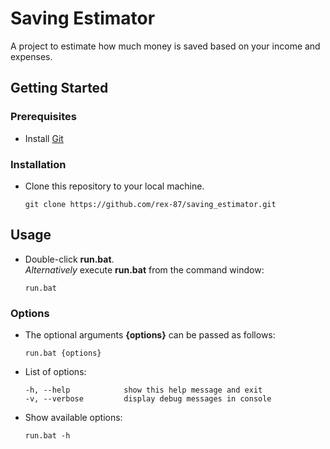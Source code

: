 # Saving Estimator

A project to estimate how much money is saved based on your income and expenses.

## Getting Started

### Prerequisites

- Install [Git](https://git-scm.com/downloads)

### Installation

- Clone this repository to your local machine.  
  ```
  git clone https://github.com/rex-87/saving_estimator.git
  ```

## Usage  

- Double-click **run.bat**.  
   *Alternatively* execute **run.bat** from the command window:
   ```
   run.bat
   ```
### Options

- The optional arguments **{options}** can be passed as follows:  
   ```
   run.bat {options}
   ```
- List of options:
   ```
   -h, --help            show this help message and exit
   -v, --verbose         display debug messages in console
   ```
- Show available options:  
   ```
   run.bat -h
   ```
